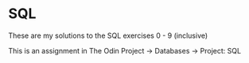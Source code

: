 # SQL

These are my solutions to the SQL exercises 0 - 9 (inclusive)

This is an assignment in The Odin Project -> Databases -> Project: SQL
